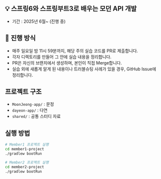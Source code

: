 ## 💡 스프링6와 스프링부트3로 배우는 모던 API 개발 

- 기간 : 2025년 6월~ (진행 중) 


## 📝 진행 방식

* 매주 일요일 밤 11시 59분까지, 해당 주의 실습 코드를 PR로 제출합니다.
* 각자 디렉토리를 만들어 그 안에 실습 내용을 정리합니다.
* PR은 자신의 브랜치에서 생성하며, 본인이 직접 Merge합니다.
* 실습 외에 새롭게 알게 된 내용이나 트러블슈팅 사례가 있을 경우, GitHub Issue에 정리합니다. 

## 프로젝트 구조
- `MoonJeong-app/` : 문정
- `dayeon-app/` : 다연
- `shared/` : 공통 스터디 자료

## 실행 방법
```bash
# Member1 프로젝트 실행
cd member1-project
./gradlew bootRun

# Member2 프로젝트 실행
cd member2-project
./gradlew bootRun

